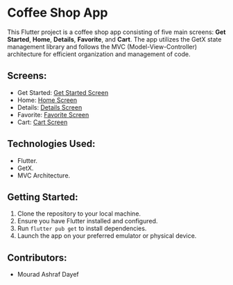 # Coffee Shop App

This Flutter project is a coffee shop app consisting of five main screens: **Get Started**, **Home**, **Details**, **Favorite**, and **Cart**. The app utilizes the GetX state management library and follows the MVC (Model-View-Controller) architecture for efficient organization and management of code.

## Screens:
- Get Started: [Get Started Screen](https://github.com/Rado-Dayef/coffee_shop_app/assets/121133001/e81d5bce-25f9-44fe-8b03-5feadaece67c)
- Home: [Home Screen](https://github.com/Rado-Dayef/a/assets/121133001/b88595de-6863-4926-bcdb-80ce5ee3ec4d)
- Details: [Details Screen](https://github.com/Rado-Dayef/a/assets/121133001/2c5a434a-e874-45f7-b87a-4ae667c6d020)
- Favorite: [Favorite Screen](https://github.com/Rado-Dayef/a/assets/121133001/d01fa36b-7bf5-4c35-a564-d32384bfa9c2)
- Cart: [Cart Screen](https://github.com/Rado-Dayef/a/assets/121133001/82ff3db4-38a7-48b3-82ae-cf58a69e02e2)
  
## Technologies Used:
- Flutter.
- GetX.
- MVC Architecture.

## Getting Started:
1. Clone the repository to your local machine.
2. Ensure you have Flutter installed and configured.
3. Run `flutter pub get` to install dependencies.
4. Launch the app on your preferred emulator or physical device.

## Contributors:
- Mourad Ashraf Dayef
